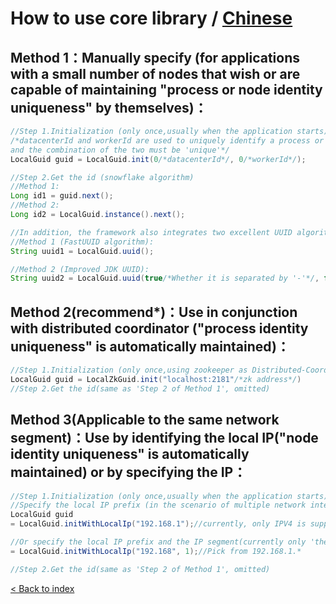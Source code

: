 # How to use core library / [Chinese](README.md)
## Method 1：Manually specify (for applications with a small number of nodes that wish or are capable of maintaining "process or node identity uniqueness" by themselves)：

```java
//Step 1.Initialization (only once,usually when the application starts)
/*datacenterId and workerId are used to uniquely identify a process or node, 
and the combination of the two must be 'unique'*/
LocalGuid guid = LocalGuid.init(0/*datacenterId*/, 0/*workerId*/);

//Step 2.Get the id (snowflake algorithm)
//Method 1:
Long id1 = guid.next();
//Method 2:
Long id2 = LocalGuid.instance().next();

//In addition, the framework also integrates two excellent UUID algorithms
//Method 1 (FastUUID algorithm):
String uuid1 = LocalGuid.uuid();

//Method 2 (Improved JDK UUID):
String uuid2 = LocalGuid.uuid(true/*Whether it is separated by '-'*/, false/*Whether to use top speed mode*/);
```

## Method 2(recommend*)：Use in conjunction with distributed coordinator ("process identity uniqueness" is automatically maintained)：

```java
//Step 1.Initialization (only once,using zookeeper as Distributed-Coordinator)
LocalGuid guid = LocalZkGuid.init("localhost:2181"/*zk address*/)
//Step 2.Get the id(same as 'Step 2 of Method 1', omitted)
```

## Method 3(Applicable to the same network segment)：Use by identifying the local IP("node identity uniqueness" is automatically maintained) or by specifying the IP：

```java
//Step 1.Initialization (only once,usually when the application starts)
//Specify the local IP prefix (in the scenario of multiple network interfaces, pick the correct IP address)
LocalGuid guid
= LocalGuid.initWithLocalIp("192.168.1");//currently, only IPV4 is supported

//Or specify the local IP prefix and the IP segment(currently only 'the third segment' is supported)
= LocalGuid.initWithLocalIp("192.168", 1);//Pick from 192.168.1.*

//Step 2.Get the id(same as 'Step 2 of Method 1', omitted)
```

[< Back to index](../README_en_US.md)